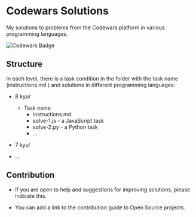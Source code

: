 # Codewars Solutions

My solutions to problems from the Codewars platform in various programming languages.

![Codewars Badge](https://www.codewars.com/users/UMAtaullin/badges/large)

## Structure

In each level, there is a task condition in the folder with the task name (instructions.md ) and solutions in different programming languages:

- 8 kyu/
  - Task name
    - instructions.md
    - solve-1.js - a JavaScript task 
    - solve-2.py - a Python task
    - ...

- 7 kyu/
- ...

## Contribution

- If you are open to help and suggestions for improving solutions, please indicate this.

- You can add a link to the contribution guide to Open Source projects.



